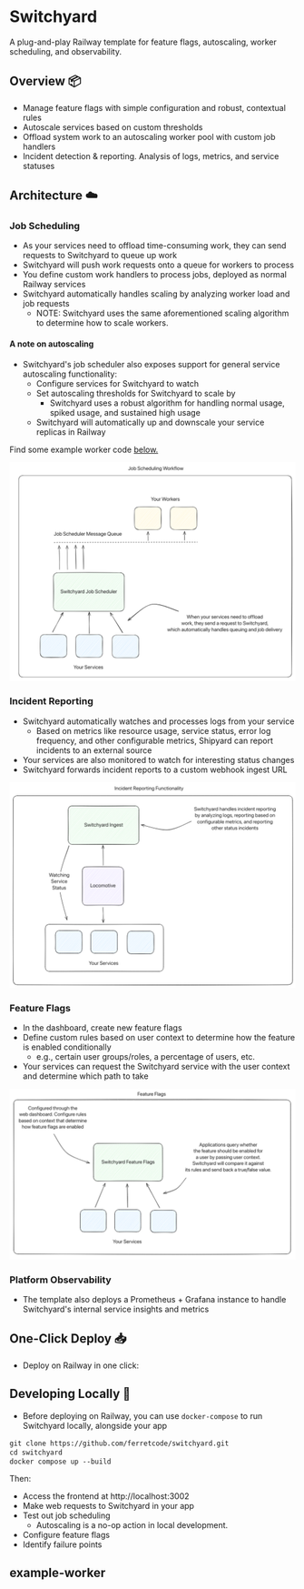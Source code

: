 # Switchyard

A plug-and-play Railway template for feature flags, autoscaling, worker scheduling, and observability.

## Overview 📦

- Manage feature flags with simple configuration and robust, contextual rules
- Autoscale services based on custom thresholds
- Offload system work to an autoscaling worker pool with custom job handlers
- Incident detection & reporting. Analysis of logs, metrics, and service statuses

## Architecture ☁️

### Job Scheduling

- As your services need to offload time-consuming work, they can send requests to Switchyard to queue up work
- Switchyard will push work requests onto a queue for workers to process
- You define custom work handlers to process jobs, deployed as normal Railway services
- Switchyard automatically handles scaling by analyzing worker load and job requests
    - NOTE: Switchyard uses the same aforementioned scaling algorithm to determine how to scale workers.

#### A note on autoscaling

- Switchyard's job scheduler also exposes support for general service autoscaling functionality: 
    - Configure services for Switchyard to watch
    - Set autoscaling thresholds for Switchyard to scale by
        - Switchyard uses a robust algorithm for handling normal usage, spiked usage, and sustained high usage
    - Switchyard will automatically up and downscale your service replicas in Railway

Find some example worker code [below.](#example-worker)

![Job Scheduling Workflow Diagram](./images/job-scheduling.png "Job Scheduling Workflow")

### Incident Reporting

- Switchyard automatically watches and processes logs from your service
    - Based on metrics like resource usage, service status, error log frequency, and other configurable metrics, Shipyard can report incidents to an external source
- Your services are also monitored to watch for interesting status changes
- Switchyard forwards incident reports to a custom webhook ingest URL

![Incident Reporting Functionality](./images/incident-reporting.png "Incident Reporting")

### Feature Flags

- In the dashboard, create new feature flags
- Define custom rules based on user context to determine how the feature is enabled conditionally
    - e.g., certain user groups/roles, a percentage of users, etc.
- Your services can request the Switchyard service with the user context and determine which path to take

![Feature Flags](./images/feature-flags.png "Feature Flags")

### Platform Observability

- The template also deploys a Prometheus + Grafana instance to handle Switchyard's internal service insights and metrics

## One-Click Deploy 📥

- Deploy on Railway in one click:

## Developing Locally 🧪

- Before deploying on Railway, you can use `docker-compose` to run Switchyard locally, alongside your app

```
git clone https://github.com/ferretcode/switchyard.git
cd switchyard
docker compose up --build
```

Then:

- Access the frontend at http://localhost:3002
- Make web requests to Switchyard in your app
- Test out job scheduling
    - Autoscaling is a no-op action in local development.
- Configure feature flags
- Identify failure points

## example-worker
